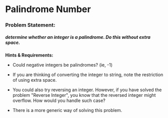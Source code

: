 # Palindrome Number

### Problem Statement: 

##### determine whether an integer is a palindrome. Do this without extra space.

**Hints & Requirements:**

- Could negative integers be palindromes? (ie, -1)

- If you are thinking of converting the integer to string, note the restriction of using extra space.

- You could also try reversing an integer. However, if you have solved the problem "Reverse Integer", you know that the reversed integer might overflow. How would you handle such case?

- There is a more generic way of solving this problem.